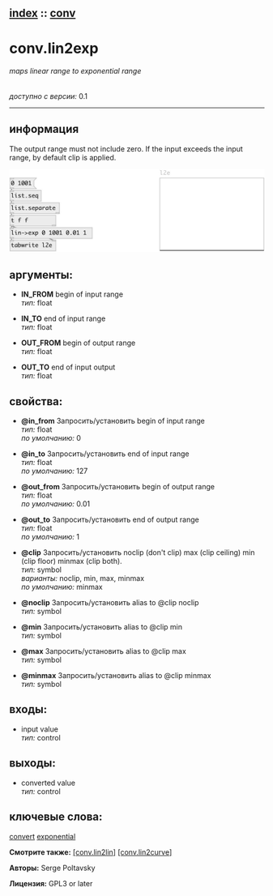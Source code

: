 [index](index.html) :: [conv](category_conv.html)
---

# conv.lin2exp

###### maps linear range to exponential range

*доступно с версии:* 0.1

---


## информация
The output range must not include zero. If the input exceeds the input range, by default clip is applied.


[![example](../examples/img/conv.lin2exp.jpg)](../examples/pd/conv.lin2exp.pd)



## аргументы:

* **IN_FROM**
begin of input range<br>
_тип:_ float<br>

* **IN_TO**
end of input range<br>
_тип:_ float<br>

* **OUT_FROM**
begin of output range<br>
_тип:_ float<br>

* **OUT_TO**
end of input output<br>
_тип:_ float<br>





## свойства:

* **@in_from** 
Запросить/установить begin of input range<br>
_тип:_ float<br>
_по умолчанию:_ 0<br>

* **@in_to** 
Запросить/установить end of input range<br>
_тип:_ float<br>
_по умолчанию:_ 127<br>

* **@out_from** 
Запросить/установить begin of output range<br>
_тип:_ float<br>
_по умолчанию:_ 0.01<br>

* **@out_to** 
Запросить/установить end of output range<br>
_тип:_ float<br>
_по умолчанию:_ 1<br>

* **@clip** 
Запросить/установить noclip (don&#39;t clip) max (clip ceiling) min (clip floor) minmax (clip both).<br>
_тип:_ symbol<br>
_варианты:_ noclip, min, max, minmax<br>
_по умолчанию:_ minmax<br>

* **@noclip** 
Запросить/установить alias to @clip noclip<br>
_тип:_ symbol<br>

* **@min** 
Запросить/установить alias to @clip min<br>
_тип:_ symbol<br>

* **@max** 
Запросить/установить alias to @clip max<br>
_тип:_ symbol<br>

* **@minmax** 
Запросить/установить alias to @clip minmax<br>
_тип:_ symbol<br>



## входы:

* input value<br>
_тип:_ control



## выходы:

* converted value<br>
_тип:_ control



## ключевые слова:

[convert](keywords/convert.html)
[exponential](keywords/exponential.html)



**Смотрите также:**
[\[conv.lin2lin\]](conv.lin2lin.html)
[\[conv.lin2curve\]](conv.lin2curve.html)




**Авторы:** Serge Poltavsky




**Лицензия:** GPL3 or later





